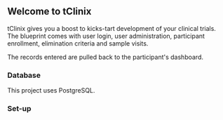 ## Welcome to tClinix

tClinix gives you a boost to kicks-tart development of your clinical trials. The blueprint comes with
user login, user administration, participant enrollment, elimination criteria and sample visits.

The records entered are pulled back to the participant's dashboard.


### Database
This project uses PostgreSQL.

### Set-up
